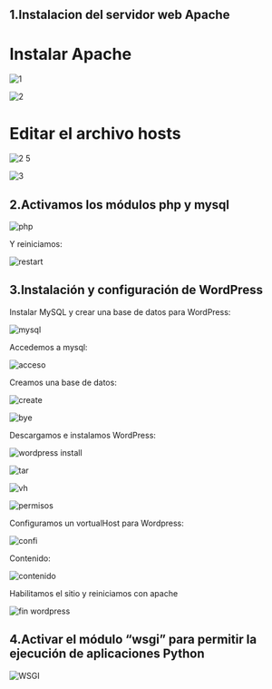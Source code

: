 ## 1.Instalacion del servidor web Apache
# Instalar Apache

![1](https://github.com/user-attachments/assets/201432ba-9037-4cb0-b1f1-8cb8344bf19d)

![2](https://github.com/user-attachments/assets/1faf8439-a0e4-4087-a2cc-38b11a9f865c)

# Editar el archivo hosts

![2 5](https://github.com/user-attachments/assets/14f9b9fc-34e9-4463-9162-22884c42b545)

![3](https://github.com/user-attachments/assets/17744b30-0710-4077-996e-a6c847c983fa)

## 2.Activamos los módulos php y mysql

![php](https://github.com/user-attachments/assets/90c51eb4-ba90-4adc-a28d-f2a9f6dd412b)

Y reiniciamos:

![restart](https://github.com/user-attachments/assets/b5af4c42-a452-4ca0-8aa8-2eba03432ebd)


## 3.Instalación y configuración de WordPress
Instalar MySQL y crear una base de datos para WordPress:

![mysql](https://github.com/user-attachments/assets/a31a693b-2b77-4963-aa46-54f53c9d8448)

Accedemos a mysql:

![acceso](https://github.com/user-attachments/assets/5e047a63-21d4-460a-8d5e-299d17b48ea2)

Creamos una base de datos:

![create](https://github.com/user-attachments/assets/1aa7e017-ba50-405a-8fe3-decc82ad0646)

![bye](https://github.com/user-attachments/assets/5e625efc-7bef-457c-a7be-f5f17b793cd0)

Descargamos e instalamos WordPress:

![wordpress install](https://github.com/user-attachments/assets/04581fd7-a45b-4a4d-9877-265d528052bc)

![tar](https://github.com/user-attachments/assets/473ff2fb-5359-4b5b-b115-fef64e4ea1ed)

![vh](https://github.com/user-attachments/assets/b9518909-da6e-4753-bfc7-bd66b9fa7a88)

![permisos](https://github.com/user-attachments/assets/80145567-c495-4aa5-b01a-2a63fd7df2eb)

Configuramos un vortualHost para Wordpress:

![confi](https://github.com/user-attachments/assets/2046f7bb-40d5-47e3-8222-bac03ba42313)

Contenido:

![contenido](https://github.com/user-attachments/assets/34bc15d6-7f56-4c95-b0fe-de1a736824d6)

Habilitamos el sitio y reiniciamos con apache

![fin wordpress](https://github.com/user-attachments/assets/49f6adb3-ce80-4bfe-8715-118ed1d85b1b)

## 4.Activar el módulo “wsgi” para permitir la ejecución de aplicaciones Python

![WSGI](https://github.com/user-attachments/assets/897328e2-ec28-4a68-a12f-216af1dedbe9)



